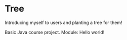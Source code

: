 # Tree
 Introducing myself to users and planting a tree for them!

Basic Java course project.
Module: Hello world!